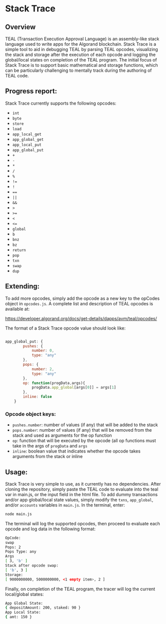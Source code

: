 # Stack Trace

## Overview
TEAL (Transaction Execution Approval Language) is an assembly-like stack language used to write apps for the Algorand blockchain. Stack Trace is a simple tool to aid in debugging TEAL by parsing TEAL opcodes, visualizing the stack and storage after the execution of each opcode and logging the global/local states on completion of the TEAL program. The initial focus of Stack Trace is to support basic mathematical and storage functions, which can be particularly challenging to mentally track during the authoring of TEAL code.

## Progress report: 
Stack Trace currently supports the following opcodes:

-  `int`
-  `byte`
-  `store`
-  `load`
-  `app_local_get`
-  `app_global_get`
-  `app_local_put`
-  `app_global_put`
-  `+`
-  `-`
-  `*`
-  `/`
-  `%`
-  `!=`
-  `!`
-  `==`
-  `||`
-  `&&`
-  `>`
-  `>=`
-  `<`
-  `<=`
-  `global`
-  `b`
-  `bnz`
-  `bz`
-  `return`
-  `pop`
-  `txn`
-  `swap`
-  `dup`

## Extending:
To add more opcodes, simply add the opcode as a new key to the opCodes object in `opcodes.js`. A complete list and description of TEAL opcodes is available at:

https://developer.algorand.org/docs/get-details/dapps/avm/teal/opcodes/

The format of a Stack Trace opcode value should look like:

```jsx

app_global_put: {
        pushes: {
            number: 0,
            type: "any"
        },
        pops: {
            number: 2,
            type: "any"
        },
        op: function(progData,args){
            progData.app_global[args[0]] = args[1]
        },
        inline: false
    }
```

### Opcode object keys:

-  `pushes.number`: number of values (if any) that will be added to the stack
-  `pops.number`: number of values (if any) that will be removed from the stack and used as arguments for the op function
-  `op`: function that will be executed by the opcode (all op functions must take in the args of `progData` and `args`
-  `inline`: boolean value that indicates whether the opcode takes arguments from the stack or inline

## Usage:
Stack Trace is very simple to use, as it currently has no dependencies. After cloning the repository, simply paste the TEAL code to evaluate into the teal var in main.js, or the input field in the html file. To add dummy transactions and/or app global/local state values, simply modify the `txns`, `app_global`, and/or `accounts` variables in `main.js`. In the terminal, enter:

```bash
node main.js
```

The terminal will log the supported opcodes, then proceed to evaluate each opcode and log data in the following format:

```bash
OpCode:
swap
Pops: 2
Pops Type: any
Args
[ 3, 'b' ]
Stack after opcode swap:
[ 'b', 3 ]
Storage:
[ 9000000000, 5000000000, <1 empty item>, 2 ]
```

Finally, on completion of the TEAL program, the tracer will log the current local/global states:

```bash
App Global State:
{ depositAmount: 200, staked: 90 }
App Local State:
{ amt: 150 }
```
